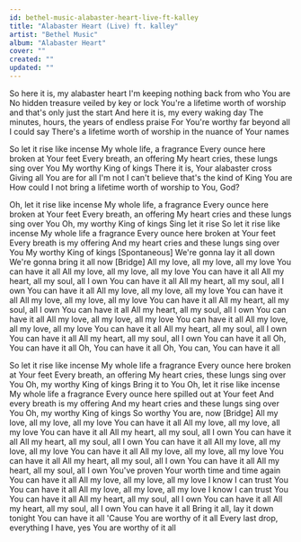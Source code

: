 ```yaml
---
id: bethel-music-alabaster-heart-live-ft-kalley
title: "Alabaster Heart (Live) ft. kalley"
artist: "Bethel Music"
album: "Alabaster Heart"
cover: ""
created: ""
updated: ""
---
```


So here it is, my alabaster heart
I'm keeping nothing back from who You are
No hidden treasure veiled by key or lock
You're a lifetime worth of worship and that's only just the start
And here it is, my every waking day
The minutes, hours, the years of endless praise
For You're worthy far beyond all I could say
There's a lifetime worth of worship in the nuance of Your names

So let it rise like incense
My whole life, a fragrance
Every ounce here broken at Your feet
Every breath, an offering
My heart cries, these lungs sing over You
My worthy King of kings
There it is, Your alabaster cross
Giving all You are for all I'm not
I can't believe that's the kind of King You are
How could I not bring a lifetime worth of worship to You, God?

Oh, let it rise like incense
My whole life, a fragrance
Every ounce here broken at Your feet
Every breath, an offering
My heart cries and these lungs sing over You
Oh, my worthy King of kings
Sing let it rise
So let it rise like incense
My whole life a fragrance
Every ounce here broken at Your feet
Every breath is my offering
And my heart cries and these lungs sing over You
My worthy King of kings
[Spontaneous]
We're gonna lay it all down
We're gonna bring it all now
[Bridge]
All my love, all my love, all my love
You can have it all
All my love, all my love, all my love
You can have it all
All my heart, all my soul, all I own
You can have it all
All my heart, all my soul, all I own
You can have it all
All my love, all my love, all my love
You can have it all
All my love, all my love, all my love
You can have it all
All my heart, all my soul, all I own
You can have it all
All my heart, all my soul, all I own
You can have it all
All my love, all my love, all my love
You can have it all
All my love, all my love, all my love
You can have it all
All my heart, all my soul, all I own
You can have it all
All my heart, all my soul, all I own
You can have it all
Oh, You can have it all
Oh, You can have it all
Oh, You can, You can have it all

So let it rise like incense
My whole life a fragrance
Every ounce here broken at Your feet
Every breath, an offering
My heart cries, these lungs sing over You
Oh, my worthy King of kings
Bring it to You
Oh, let it rise like incense
My whole life a fragrance
Every ounce here spilled out at Your feet
And every breath is my offering
And my heart cries and these lungs sing over You
Oh, my worthy King of kings
So worthy You are, now
[Bridge]
All my love, all my love, all my love
You can have it all
All my love, all my love, all my love
You can have it all
All my heart, all my soul, all I own
You can have it all
All my heart, all my soul, all I own
You can have it all
All my love, all my love, all my love
You can have it all
All my love, all my love, all my love
You can have it all
All my heart, all my soul, all I own
You can have it all
All my heart, all my soul, all I own
You've proven Your worth time and time again
You can have it all
All my love, all my love, all my love
I know I can trust You
You can have it all
All my love, all my love, all my love
I know I can trust You
You can have it all
All my heart, all my soul, all I own
You can have it all
All my heart, all my soul, all I own
You can have it all
Bring it all, lay it down tonight
You can have it all
'Cause You are worthy of it all
Every last drop, everything I have, yes
You are worthy of it all